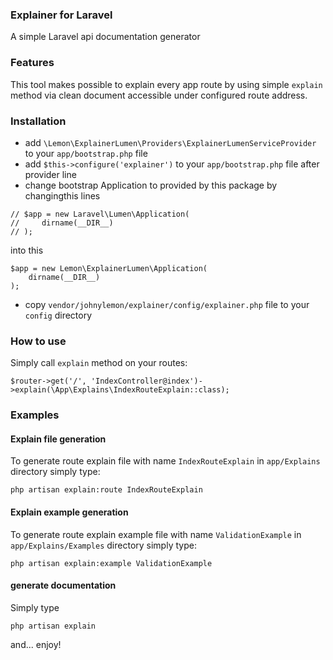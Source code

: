 ### Explainer for Laravel
A simple Laravel api documentation generator


### Features
This tool makes possible to explain every app route by using simple `explain` method via clean document accessible under configured route address.

### Installation


- add `\Lemon\ExplainerLumen\Providers\ExplainerLumenServiceProvider` to your `app/bootstrap.php` file
- add `$this->configure('explainer')` to your `app/bootstrap.php` file after provider line
- change bootstrap Application to provided by this package by changingthis lines

```
// $app = new Laravel\Lumen\Application(
//     dirname(__DIR__)
// );
```
into this
```
$app = new Lemon\ExplainerLumen\Application(
    dirname(__DIR__)
);
```
- copy `vendor/johnylemon/explainer/config/explainer.php` file to your `config` directory



### How to use

Simply call `explain` method on your routes:

```
$router->get('/', 'IndexController@index')->explain(\App\Explains\IndexRouteExplain::class);
```


### Examples

#### Explain file generation
To generate route explain file with name `IndexRouteExplain` in `app/Explains` directory simply type:

```
php artisan explain:route IndexRouteExplain

```

#### Explain example generation
To generate route explain example file with name `ValidationExample` in `app/Explains/Examples` directory simply type:

```
php artisan explain:example ValidationExample

```

#### generate documentation

Simply type
```
php artisan explain
```

and... enjoy!
